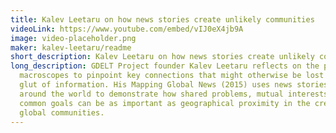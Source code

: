```yaml
---
title: Kalev Leetaru on how news stories create unlikely communities
videoLink: https://www.youtube.com/embed/vIJ0eX4jb9A
image: video-placeholder.png
maker: kalev-leetaru/readme
short_description: Kalev Leetaru on how news stories create unlikely communities
long_description: GDELT Project founder Kalev Leetaru reflects on the power of
  macroscopes to pinpoint key connections that might otherwise be lost amidst a
  glut of information. His Mapping Global News (2015) uses news stories from
  around the world to demonstrate how shared problems, mutual interests, and
  common goals can be as important as geographical proximity in the creation of
  global communities.
---
```

